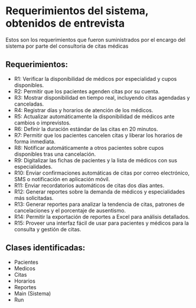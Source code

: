 # Requerimientos del sistema, obtenidos de entrevista

Estos son los requerimientos que fueron suministrados por el encargo del sistema por parte del consultoria de citas médicas

## Requerimientos: 
- R1: Verificar la disponibilidad de médicos por especialidad y cupos disponibles.
- R2: Permitir que los pacientes agenden citas por su cuenta.
- R3: Mostrar disponibilidad en tiempo real, incluyendo citas agendadas y canceladas.
- R4: Registrar días y horarios de atención de los médicos.
- R5: Actualizar automáticamente la disponibilidad de médicos ante cambios o imprevistos.
- R6: Definir la duración estándar de las citas en 20 minutos.
- R7: Permitir que los pacientes cancelen citas y liberar los horarios de forma inmediata.
- R8: Notificar automáticamente a otros pacientes sobre cupos disponibles tras una cancelación.
- R9: Digitalizar las fichas de pacientes y la lista de médicos con sus especialidades.
- R10: Enviar confirmaciones automáticas de citas por correo electrónico, SMS o notificación en aplicación móvil.
- R11: Enviar recordatorios automáticos de citas dos días antes.
- R12: Generar reportes sobre la demanda de médicos y especialidades más solicitadas.
- R13: Generar reportes para analizar la tendencia de citas, patrones de cancelaciones y el porcentaje de ausentismo.
- R14: Permitir la exportación de reportes a Excel para análisis detallados.
- R15: Proveer una interfaz fácil de usar para pacientes y médicos para la consulta y gestión de citas.

## Clases identificadas:
- Pacientes
- Medicos
- Citas
- Horarios
- Reportes
- Main (Sistema)
- Run